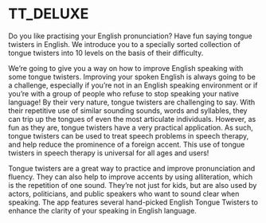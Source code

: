 # TT_DELUXE

Do you like practising your English pronunciation? Have fun saying tongue twisters in English.
We introduce you to a specially sorted collection of tongue twisters into 10 levels on the basis of their difficulty.

We’re going to give you a way on how to improve English speaking with some tongue twisters. Improving your spoken English is always going to be a challenge, especially if you’re not in an English speaking environment or if you’re with a group of people who refuse to stop speaking your native language!
By their very nature, tongue twisters are challenging to say.
With their repetitive use of similar sounding sounds, words and syllables, they can trip up the tongues of even the most articulate individuals.
However, as fun as they are, tongue twisters have a very practical application.
As such, tongue twisters can be used to treat speech problems in speech therapy, and help reduce the prominence of a foreign accent.
This use of tongue twisters in speech therapy is universal for all ages and users!

Tongue twisters are a great way to practice and improve pronunciation and fluency. They can also help to improve accents by using alliteration, which is the repetition of one sound. They’re not just for kids, but are also used by actors, politicians, and public speakers who want to sound clear when speaking. The app features several hand-picked English Tongue Twisters to enhance the clarity of your speaking in English language.
